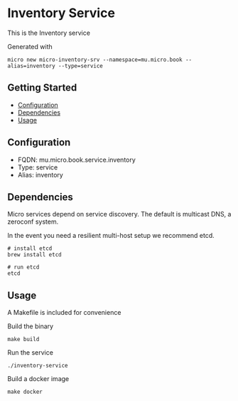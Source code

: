 # Inventory Service

This is the Inventory service

Generated with

```
micro new micro-inventory-srv --namespace=mu.micro.book --alias=inventory --type=service
```

## Getting Started

- [Configuration](#configuration)
- [Dependencies](#dependencies)
- [Usage](#usage)

## Configuration

- FQDN: mu.micro.book.service.inventory
- Type: service
- Alias: inventory

## Dependencies

Micro services depend on service discovery. The default is multicast DNS, a zeroconf system.

In the event you need a resilient multi-host setup we recommend etcd.

```
# install etcd
brew install etcd

# run etcd
etcd
```

## Usage

A Makefile is included for convenience

Build the binary

```
make build
```

Run the service
```
./inventory-service
```

Build a docker image
```
make docker
```